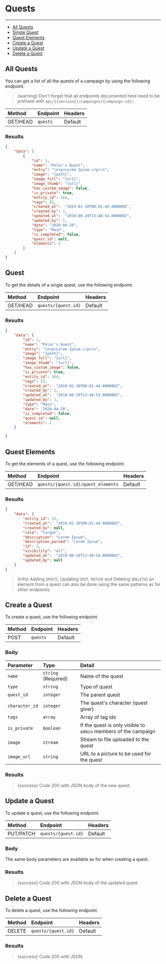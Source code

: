 # Quests

---

- [All Quests](#all-quests)
- [Single Quest](#quest)
- [Quest Elements](#quest-elements)
- [Create a Quest](#create-quest)
- [Update a Quest](#update-quest)
- [Delete a Quest](#delete-quest)

<a name="all-quests"></a>
## All Quests

You can get a list of all the quests of a campaign by using the following endpoint.

> {warning} Don't forget that all endpoints documented here need to be prefixed with `api/{{version}}/campaigns/{campaign.id}/`.


| Method | Endpoint| Headers |
| :- |   :-   |  :-  |
| GET/HEAD | `quests` | Default |

### Results
```json
{
    "data": [
        {
            "id": 1,
            "name": "Pelor's Quest",
            "entry": "\n<p>Lorem Ipsum.</p>\n",
            "image": "{path}",
            "image_full": "{url}",
            "image_thumb": "{url}",
            "has_custom_image": false,
            "is_private": true,
            "entity_id": 164,
            "tags": [],
            "created_at":  "2019-01-30T00:01:44.000000Z",
            "created_by": 1,
            "updated_at":  "2019-08-29T13:48:54.000000Z",
            "updated_by": 1,
            "date": "2020-04-20",
            "type": "Main",
            "is_completed": false,
            "quest_id": null,
            "elements": 2
        }
    ]
}
```


<a name="quest"></a>
## Quest

To get the details of a single quest, use the following endpoint.

| Method | Endpoint| Headers |
| :- |   :-   |  :-  |
| GET/HEAD | `quests/{quest.id}` | Default |

### Results
```json
{
    "data": {
        "id": 1,
        "name": "Pelor's Quest",
        "entry": "\n<p>Lorem Ipsum.</p>\n",
        "image": "{path}",
        "image_full": "{url}",
        "image_thumb": "{url}",
        "has_custom_image": false,
        "is_private": true,
        "entity_id": 164,
        "tags": [],
        "created_at":  "2019-01-30T00:01:44.000000Z",
        "created_by": 1,
        "updated_at":  "2019-08-29T13:48:54.000000Z",
        "updated_by": 1,
        "type": "Main",
        "date": "2020-04-20",
        "is_completed": false,
        "quest_id": null,
        "elements": 1
    }

}
```

<a name="quest-elements"></a>
## Quest Elements

To get the elements of a quest, use the following endpoint.

| Method | Endpoint| Headers |
| :- |   :-   |  :-  |
| GET/HEAD | `quests/{quest.id}/quest_elements` | Default |

### Results
```json
{
    "data": {
        "entity_id": 33,
        "created_at":  "2019-01-30T00:01:44.000000Z",
        "created_by": null,
        "role": "Target",
        "description": "Lorem Ipsum",
        "description_parsed": "Lorem Ipsum",
        "id": 2,
        "visibility": "all",
        "updated_at":  "2019-08-29T13:48:54.000000Z",
        "updated_by": null
    }
}
```

> {info} Adding (`POST`), Updating (`PUT`, `PATCH`) and Deleting (`DELETE`) an element from a quest can also be done using the same patterns as for other endpoints.


<a name="create-quest"></a>
## Create a Quest

To create a quest, use the following endpoint.

| Method | Endpoint| Headers |
| :- |   :-   |  :-  |
| POST | `quests` | Default |

### Body

| Parameter | Type | Detail |
| :- |   :-   |  :-  |
| `name` | `string` (Required) | Name of the quest |
| `type` | `string` | Type of quest |
| `quest_id` | `integer` | The parent quest |
| `character_id` | `integer` | The quest's character (quest giver) |
| `tags` | `array` | Array of tag ids |
| `is_private` | `boolean` | If the quest is only visible to `admin` members of the campaign |
| `image` | `stream` | Stream to file uploaded to the quest |
| `image_url` | `string` | URL to a picture to be used for the quest |

### Results

> {success} Code 200 with JSON body of the new quest.


<a name="update-quest"></a>
## Update a Quest

To update a quest, use the following endpoint.

| Method | Endpoint| Headers |
| :- |   :-   |  :-  |
| PUT/PATCH | `quests/{quest.id}` | Default |

### Body

The same body parameters are available as for when creating a quest.

### Results

> {success} Code 200 with JSON body of the updated quest.


<a name="delete-quest"></a>
## Delete a Quest

To delete a quest, use the following endpoint.

| Method | Endpoint| Headers |
| :- |   :-   |  :-  |
| DELETE | `quests/{quest.id}` | Default |

### Results

> {success} Code 200 with JSON.

